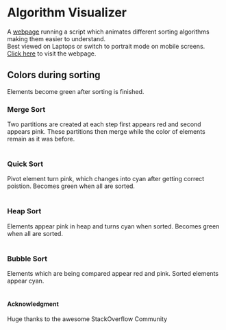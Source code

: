 # Algorithm Visualizer
A <a href="https://Monu-Rathor.github.io/Algorithm-Visualizer/">webpage</a> running a script which animates different sorting algorithms making them easier to understand.\
Best viewed on Laptops or switch to portrait mode on mobile screens.
<br>
<a href="https://Monu-Rathor.github.io/Algorithm-Visualizer/">Click here</a> to visit the webpage.


## Colors during sorting
Elements become green after sorting is finished.

### Merge Sort
Two partitions are created at each step first appears red and second appears pink.
These partitions then merge while the color of elements remain as it was before.\
<br>

### Quick Sort
Pivot element turn pink, which changes into cyan after getting correct poistion.
Becomes green when all are sorted.\
<br>

### Heap Sort
Elements appear pink in heap and turns cyan when sorted.
Becomes green when all are sorted.\
<br>

### Bubble Sort
Elements which are being compared appear red and pink. Sorted elements appear cyan.\
<br>

#### Acknowledgment

 Huge thanks to the awesome StackOverflow Community
